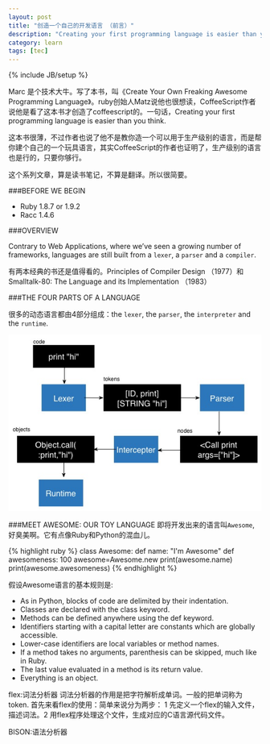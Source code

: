 ```yaml
---
layout: post
title: "创造一个自己的开发语言 （前言）"
description: "Creating your first programming language is easier than you think."
category: learn
tags: [tec]
---
```


{% include JB/setup %}

Marc 是个技术大牛。写了本书，叫《Create Your Own Freaking Awesome Programming Language》。ruby创始人Matz说他也很想读，CoffeeScript作者说他是看了这本书才创造了coffeescript的。一句话，Creating your first programming language is easier than you think.

这本书很薄，不过作者也说了他不是教你造一个可以用于生产级别的语言，而是帮你建个自己的一个玩具语言，其实CoffeeScript的作者也证明了，生产级别的语言也是行的，只要你够行。

这个系列文章，算是读书笔记，不算是翻译。所以很简要。

###BEFORE WE BEGIN

* Ruby 1.8.7 or 1.9.2
* Racc 1.4.6

###OVERVIEW

Contrary to Web Applications, where we’ve seen a growing number of frameworks, languages are still built from a `lexer`, a `parser` and a `compiler`.

有两本经典的书还是值得看的。Principles of Compiler Design （1977）和 Smalltalk-80: The Language and its Implementation （1983）

###THE FOUR PARTS OF A LANGUAGE

很多的动态语言都由4部分组成：the `lexer`, the `parser`, the `interpreter` and the `runtime`. 

![urownlang-1.jpg](/assets/image/post/urownlang-1.jpg)

###MEET AWESOME: OUR TOY LANGUAGE
即将开发出来的语言叫`Awesome`,好臭美啊。它有点像Ruby和Python的混血儿。

{% highlight ruby %}
class Awesome: 
    def name:
        "I'm Awesome"
    def awesomeness:
        100
awesome=Awesome.new 
print(awesome.name) 
print(awesome.awesomeness)
{% endhighlight %}

假设Awesome语言的基本规则是:

* As in Python, blocks of code are delimited by their indentation.
* Classes are declared with the class keyword.
* Methods can be defined anywhere using the def keyword.
* Identifiers starting with a capital letter are constants which are globally accessible.
* Lower-case identifiers are local variables or method names.
* If a method takes no arguments, parenthesis can be skipped, much like in Ruby.
* The last value evaluated in a method is its return value.
* Everything is an object.


flex:词法分析器
词法分析器的作用是把字符解析成单词。一般的把单词称为token.
首先来看flex的使用：简单来说分为两步： 1 先定义一个flex的输入文件，描述词法。2 用flex程序处理这个文件，生成对应的C语言源代码文件。

BISON:语法分析器

    

